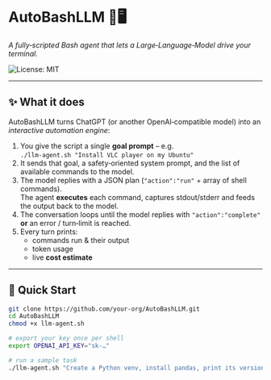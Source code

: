# AutoBashLLM 🤖🖥️  
*A fully‑scripted Bash agent that lets a Large‑Language‑Model drive your terminal.*

![License: MIT](https://img.shields.io/badge/License-MIT-green.svg)

---

## ✨ What it does
AutoBashLLM turns ChatGPT (or another OpenAI‑compatible model) into an *interactive automation engine*:

1. You give the script a single **goal prompt** – e.g.  
   `./llm-agent.sh "Install VLC player on my Ubuntu"`
2. It sends that goal, a safety‑oriented system prompt, and the list of
   available commands to the model.
3. The model replies with a JSON plan (`"action":"run"` + array of shell
   commands).  
   The agent **executes** each command, captures stdout/stderr and feeds the
   output back to the model.
4. The conversation loops until the model replies with
   `"action":"complete"` **or** an error / turn‑limit is reached.
5. Every turn prints:
   * commands run & their output  
   * token usage  
   * live **cost estimate**

---

## 🚀 Quick Start

```bash
git clone https://github.com/your‑org/AutoBashLLM.git
cd AutoBashLLM
chmod +x llm-agent.sh

# export your key once per shell
export OPENAI_API_KEY="sk‑…"

# run a sample task
./llm-agent.sh "Create a Python venv, install pandas, print its version"
